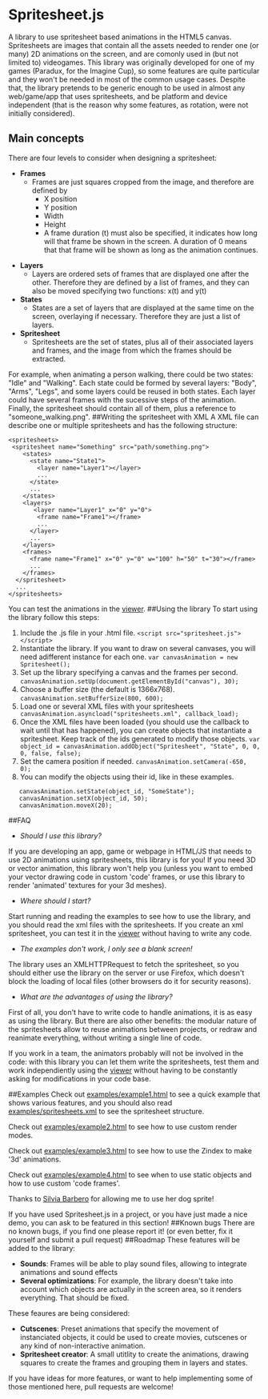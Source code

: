 # Spritesheet.js
A library to use spritesheet based animations in the HTML5 canvas. Spritesheets are images that contain all the assets needed to render one (or many) 2D animations on the screen, and are comonly used in (but not limited to) videogames. This library was originally developed for one of my games (Paradux, for the Imagine Cup), so some features are quite particular and they won't be needed in most of the common usage cases. Despite that, the library pretends to be generic enough to be used in almost any web/game/app that uses spritesheets, and be platform and device independent (that is the reason why some features, as rotation, were not initially considered).
## Main concepts
There are four levels to consider when designing a spritesheet:
* **Frames**
  - Frames are just squares cropped from the image, and therefore are defined by
    - X position
    - Y position
    - Width
    - Height
    - A frame duration (t) must also be specified, it indicates how long will that frame be shown in the screen. A duration of 0 means that that frame will be shown as long as the animation continues.
- **Layers**
  - Layers are ordered sets of frames that are displayed one after the other. Therefore they are defined by a list of frames, and they can also be moved specifying two functions: x(t) and y(t)
- **States**
  - States are a set of layers that are displayed at the same time on the screen, overlaying if necessary. Therefore they are just a list of layers.
- **Spritesheet**
  - Spritesheets are the set of states, plus all of their associated layers and frames, and the image from which the frames should be extracted.

For example, when animating a person walking, there could be two states: "Idle" and "Walking". Each state could be formed by several layers: "Body", "Arms", "Legs", and some layers could be reused in both states. Each layer could have several frames with the sucessive steps of the animation. Finally, the spritesheet should contain all of them, plus a reference to "someone_walking.png". 
##Writing the spritesheet with XML
A XML file can describe one or multiple spritesheets and has the following structure:
```
<spritesheets>
 <spritesheet name="Something" src="path/something.png">
    <states>
      <state name="State1">
        <layer name="Layer1"></layer>
        ...
      </state>
      ...
    </states>
    <layers>
       <layer name="Layer1" x="0" y="0">
        <frame name="Frame1"></frame>
        ...
      </layer>
      ...
    </layers>
    <frames>
      <frame name="Frame1" x="0" y="0" w="100" h="50" t="30"></frame>
      ...
    </frames>
  </spritesheet>
  ...
</spritesheets>
```

You can test the animations in the [viewer](https://github.com/arcadiogarcia/Spritesheet.js/blob/master/tools/viewer.html).
##Using the library
To start using the library follow this steps:
  1. Include the .js file in your .html file.
  `<script src="spritesheet.js"></script>`
  2. Instantiate the library. If you want to draw on several canvases, you will need adifferent instance for each one.
  `var canvasAnimation = new Spritesheet();`
  3. Set up the library specifying a canvas and the frames per second.
  `canvasAnimation.setUp(document.getElementById("canvas"), 30);`
  4. Choose a buffer size (the default is 1366x768).
  `canvasAnimation.setBufferSize(800, 600);`
  5. Load one or several XML files with your spritesheets
  ` canvasAnimation.asyncload("spritesheets.xml", callback_load);`
  6. Once the XML files have been loaded (you should use the callback to wait until that has happened), you can create objects that instantiate a spritesheet. Keep track of the ids generated to modify those objects.
  `var object_id = canvasAnimation.addObject("Spritesheet", "State", 0, 0, 0, false, false);`
  7. Set the camera position if needed.
  `canvasAnimation.setCamera(-650, 0);`
  8. You can modify the objects using their id, like in these examples.
```
   canvasAnimation.setState(object_id, "SomeState");
   canvasAnimation.setX(object_id, 50);
   canvasAnimation.moveX(20);
```

##FAQ
  - *Should I use this library?*
  
  If you are developing an app, game or webpage in HTML/JS that needs to use 2D animations using spritesheets, this library is for you! If you need 3D or vector animation, this library won't help you (unless you want to embed your vector drawing code in custom 'code' frames, or use this library to render 'animated' textures for your 3d meshes).

  - *Where should I start?*
  
  Start running and reading the examples to see how to use the library, and you should read the xml files with the spritesheets. If you create an xml spritesheet, you can test it in the [viewer](https://github.com/arcadiogarcia/Spritesheet.js/blob/master/tools/viewer.html) without having to write any code.

  - *The examples don't work, I only see a blank screen!*

  The library uses an XMLHTTPRequest to fetch the spritesheet, so you should either use the library on the server or use Firefox, which doesn't block the loading of local files (other browsers do it for security reasons).
  
  - *What are the advantages of using the library?*
  
  First of all, you don't have to write code to handle animations, it is as easy as using the library. But there are also other benefits: the modular nature of the spritesheets allow to reuse animations between projects, or redraw and reanimate everything, without writing a single line of code. 

  If you work in a team, the animators probably will not be involved in the code: with this library you can let them write the spritesheets, test them and work independiently using the [viewer](https://github.com/arcadiogarcia/Spritesheet.js/blob/master/tools/viewer.html) without having to be constantly asking for modifications in your code base.

##Examples
Check out [examples/example1.html](https://github.com/arcadiogarcia/Spritesheet.js/blob/master/examples/example1.html) to see a quick example that shows various features, and you should also read [examples/spritesheets.xml](https://github.com/arcadiogarcia/Spritesheet.js/blob/master/examples/spritesheets.xml) to see the spritesheet structure.

Check out [examples/example2.html](https://github.com/arcadiogarcia/Spritesheet.js/blob/master/examples/example2.html) to see how to use custom render modes.

Check out [examples/example3.html](https://github.com/arcadiogarcia/Spritesheet.js/blob/master/examples/example3.html) to see how to use the Zindex to make '3d' animations.

Check out [examples/example4.html](https://github.com/arcadiogarcia/Spritesheet.js/blob/master/examples/example4.html) to see when to use static objects and how to use custom 'code frames'.

Thanks to [Silvia Barbero](http://silvishinystar.deviantart.com/) for allowing me to use her dog sprite!

If you have used Spritesheet.js in a project, or you have just made a nice demo, you can ask to be featured in this section!
##Known bugs
There are no known bugs, if you find one please report it! (or even better, fix it yourself and submit a pull request)
##Roadmap
These features will be added to the library:
  - **Sounds**:
  Frames will be able to play sound files, allowing to integrate animations and sound effects
  - **Several optimizations**:
  For example, the library doesn't take into account which objects are actually in the screen area, so it renders everything. That should be fixed.


These feaures are being considered:
  - **Cutscenes**:
  Preset animations that specify the movement of instanciated objects, it could be used to create movies, cutscenes or any kind of non-interactive animation.
  - **Spritesheet creator**:
  A small utitlity to create the animations, drawing squares to create the frames and grouping them in layers and states.

If you have ideas for more features, or want to help implementing some of those mentioned here, pull requests are welcome!


